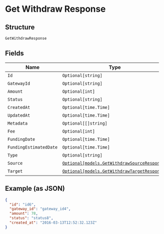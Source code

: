 
# Get Withdraw Response

## Structure

`GetWithdrawResponse`

## Fields

| Name | Type | Tags | Description |
|  --- | --- | --- | --- |
| `Id` | `Optional[string]` | Optional | - |
| `GatewayId` | `Optional[string]` | Optional | - |
| `Amount` | `Optional[int]` | Optional | - |
| `Status` | `Optional[string]` | Optional | - |
| `CreatedAt` | `Optional[time.Time]` | Optional | - |
| `UpdatedAt` | `Optional[time.Time]` | Optional | - |
| `Metadata` | `Optional[[]string]` | Optional | - |
| `Fee` | `Optional[int]` | Optional | - |
| `FundingDate` | `Optional[time.Time]` | Optional | - |
| `FundingEstimatedDate` | `Optional[time.Time]` | Optional | - |
| `Type` | `Optional[string]` | Optional | - |
| `Source` | [`Optional[models.GetWithdrawSourceResponse]`](../../doc/models/get-withdraw-source-response.md) | Optional | - |
| `Target` | [`Optional[models.GetWithdrawTargetResponse]`](../../doc/models/get-withdraw-target-response.md) | Optional | - |

## Example (as JSON)

```json
{
  "id": "id6",
  "gateway_id": "gateway_id4",
  "amount": 78,
  "status": "status8",
  "created_at": "2016-03-13T12:52:32.123Z"
}
```

